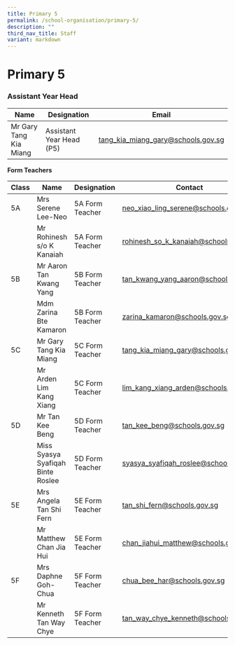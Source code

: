 ```yaml
---
title: Primary 5
permalink: /school-organisation/primary-5/
description: ""
third_nav_title: Staff
variant: markdown
---
```

# **Primary 5**

### Assistant Year Head

|Name|	Designation|	Email|
|----|----|----|
|Mr Gary Tang Kia Miang	| Assistant Year Head (P5)	|tang_kia_miang_gary@schools.gov.sg|

**Form Teachers**

| Class | Name | Designation | Contact | 
| -------- | -------- | -------- |-------- |
|5A|	Mrs Serene Lee-Neo|5A Form Teacher	|neo_xiao_ling_serene@schools.gov.sg|
||Mr Rohinesh s/o K Kanaiah	|5A Form Teacher|rohinesh_so_k_kanaiah@schools.gov.sg|
|5B|	Mr Aaron Tan Kwang Yang	|5B Form Teacher|tan_kwang_yang_aaron@schools.gov.sg|
||Mdm Zarina Bte Kamaron	|5B Form Teacher|	zarina_kamaron@schools.gov.sg|
|5C|	Mr Gary Tang Kia Miang	|5C Form Teacher|	tang_kia_miang_gary@schools.gov.sg|
||Mr Arden Lim Kang Xiang	|5C Form Teacher	|lim_kang_xiang_arden@schools.gov.sg|
|5D|	Mr Tan Kee Beng	|5D Form Teacher|	tan_kee_beng@schools.gov.sg|
||Miss Syasya Syafiqah Binte Roslee|	5D Form Teacher|	syasya_syafiqah_roslee@schools.gov.sg|
|5E	|Mrs Angela Tan Shi Fern	|5E Form Teacher|	tan_shi_fern@schools.gov.sg|
||Mr Matthew Chan Jia Hui	|5E Form Teacher	|chan_jiahui_matthew@schools.gov.sg|
|5F	|Mrs Daphne Goh-Chua	|5F Form Teacher|	chua_bee_har@schools.gov.sg|
||Mr Kenneth Tan Way Chye	|5F Form Teacher|	tan_way_chye_kenneth@schools.gov.sg|